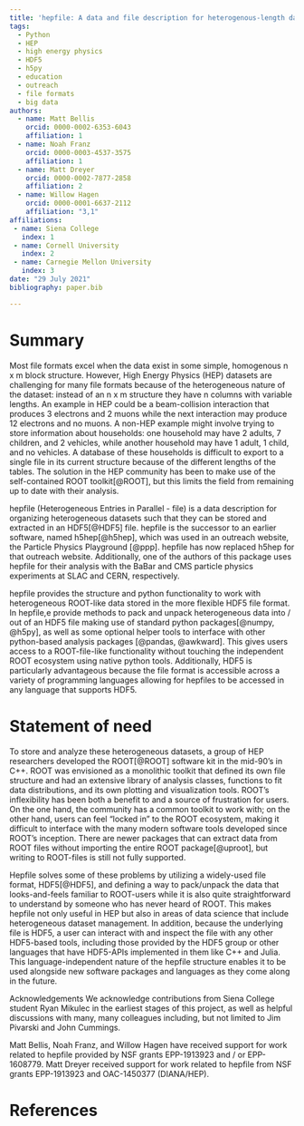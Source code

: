 ```yaml
---
title: 'hepfile: A data and file description for heterogenous-length data, implemented in python and HDF5'
tags:
  - Python
  - HEP
  - high energy physics
  - HDF5
  - h5py
  - education
  - outreach
  - file formats
  - big data
authors:
  - name: Matt Bellis
    orcid: 0000-0002-6353-6043
    affiliation: 1
  - name: Noah Franz
    orcid: 0000-0003-4537-3575
    affiliation: 1
  - name: Matt Dreyer
    orcid: 0000-0002-7877-2858
    affiliation: 2
  - name: Willow Hagen
    orcid: 0000-0001-6637-2112
    affiliation: "3,1"
affiliations:
 - name: Siena College
   index: 1
 - name: Cornell University
   index: 2
 - name: Carnegie Mellon University
   index: 3
date: "29 July 2021"
bibliography: paper.bib

---
```


# Summary
Most file formats excel when the data exist in some simple, homogenous n x m block structure. However, High Energy Physics (HEP) datasets are challenging for many file formats because of the heterogeneous nature of the dataset: instead of an n x m structure they have n columns with variable lengths. An example in HEP could be a beam-collision interaction that produces 3 electrons and 2 muons while the next interaction may produce 12 electrons and no muons. A non-HEP example might involve trying to store information about households: one household may have 2 adults, 7 children, and 2 vehicles, while another household may have 1 adult, 1 child, and no vehicles. A database of these households is difficult to export to a single file in its current structure because of the different lengths of the tables. The solution in the HEP community has been to make use of the self-contained ROOT toolkit[@ROOT], but this limits the field from remaining up to date with their analysis.

hepfile (Heterogeneous Entries in Parallel - file) is a data description for organizing heterogeneous datasets such that they can be stored and extracted in an HDF5[@HDF5] file. hepfile is the successor to an earlier software, named h5hep[@h5hep], which was used in an outreach website, the Particle Physics Playground [@ppp]. hepfile has now replaced h5hep for that outreach website. Additionally, one of the authors of this package uses hepfile for their analysis with the BaBar and CMS particle physics experiments at SLAC and CERN, respectively. 

hepfile provides the structure and python functionality to work with heterogeneous ROOT-like data stored in the more flexible HDF5 file format. In hepfile,e provide methods to pack and unpack heterogeneous data into / out of an HDF5 file making use of standard python packages[@numpy, @h5py], as well as some optional helper tools to interface with other python-based analysis packages [@pandas, @awkward]. This gives users access to a ROOT-file-like functionality without touching the independent ROOT ecosystem using native python tools. Additionally, HDF5 is particularly advantageous because the file format is accessible across a variety of programming languages allowing for hepfiles to be accessed in any language that supports HDF5. 

# Statement of need
To store and analyze these heterogeneous datasets, a group of HEP researchers developed the ROOT[@ROOT] software kit in the mid-90’s in C++. ROOT was envisioned as a monolithic toolkit that defined its own file structure and had an extensive library of analysis classes, functions to fit data distributions, and its own plotting and visualization tools. ROOT’s inflexibility has been both a benefit to and a source of frustration for users. On the one hand, the community has a common toolkit to work with; on the other hand, users can feel “locked in” to the ROOT ecosystem, making it difficult to interface with the many modern software tools developed since ROOT’s inception. There are newer packages that can extract data from ROOT files without importing the entire ROOT package[@uproot], but writing to ROOT-files is still not fully supported. 

Hepfile solves some of these problems by utilizing a widely-used file format, HDF5[@HDF5], and defining a way to pack/unpack the data that looks-and-feels familiar to ROOT-users while it is also quite straightforward to understand by someone who has never heard of ROOT. This makes hepfile not only useful in HEP but also in areas of data science that include heterogeneous dataset management. In addition, because the underlying file is HDF5, a user can interact with and inspect the file with any other HDF5-based tools, including those provided by the HDF5 group or other languages that have HDF5-APIs implemented in them like C++ and Julia. This language-independent nature of the hepfile structure enables it to be used alongside new software packages and languages as they come along in the future.

Acknowledgements
We acknowledge contributions from Siena College student Ryan Mikulec in the earliest stages of this project, as well as helpful discussions with many, many colleagues including, but not limited to Jim Pivarski and John Cummings.

Matt Bellis, Noah Franz, and Willow Hagen have received support for work related to hepfile provided by NSF grants EPP-1913923 and / or EPP-1608779. Matt Dreyer received support for work related to hepfile from NSF grants EPP-1913923 and OAC-1450377 (DIANA/HEP).

# References
